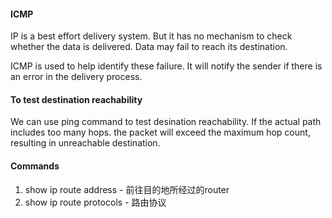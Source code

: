 #### ICMP
IP is a best effort delivery system. But it has no mechanism to check whether the data is delivered. Data may fail to reach its destination.

ICMP is used to help identify these failure. It will notify the sender if there is an error in the delivery process.

#### To test destination reachability
We can use ping command to test desination reachability. If the actual path includes too many hops. the packet will exceed the maximum hop count, resulting in unreachable destination.

#### Commands
1. show ip route address - 前往目的地所经过的router
2. show ip route protocols - 路由协议